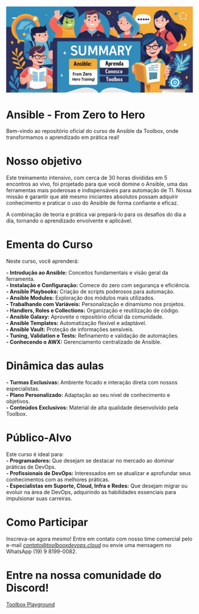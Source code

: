 ![Ansible](imgs/logo_curso.png "Ansible - From Zero to Hero")

# Ansible - From Zero to Hero
Bem-vindo ao repositório oficial do curso de Ansible da Toolbox, onde transformamos o aprendizado em prática real!

# Nosso objetivo
Este treinamento intensivo, com cerca de 30 horas divididas em 5 encontros ao vivo, foi projetado para que você domine o Ansible, uma das ferramentas mais poderosas e indispensáveis para automação de TI. Nossa missão é garantir que até mesmo iniciantes absolutos possam adquirir conhecimento e praticar o uso do Ansible de forma confiante e eficaz.

A combinação de teoria e prática vai prepará-lo para os desafios do dia a dia, tornando o aprendizado envolvente e aplicável.

# Ementa do Curso
Neste curso, você aprenderá:

**- Introdução ao Ansible:** Conceitos fundamentais e visão geral da ferramenta.  
**- Instalação e Configuração:** Comece do zero com segurança e eficiência.  
**- Ansible Playbooks:** Criação de scripts poderosos para automação.  
**- Ansible Modules:** Exploração dos módulos mais utilizados.  
**- Trabalhando com Variáveis:** Personalização e dinamismo nos projetos.  
**- Handlers, Roles e Collections:** Organização e reutilização de código.  
**- Ansible Galaxy:** Aproveite o repositório oficial da comunidade.  
**- Ansible Templates:** Automatização flexível e adaptável.  
**- Ansible Vault:** Proteção de informações sensíveis.  
**- Tuning, Validation e Tests:** Refinamento e validação de automações.  
**- Conhecendo o AWX:** Gerenciamento centralizado de Ansible.  

# Dinâmica das aulas
**- Turmas Exclusivas:** Ambiente focado e interação direta com nossos especialistas.  
**- Plano Personalizado:** Adaptação ao seu nível de conhecimento e objetivos.  
**- Conteúdos Exclusivos:** Material de alta qualidade desenvolvido pela Toolbox.  

# Público-Alvo
Este curso é ideal para:  
**- Programadores:** Que desejam se destacar no mercado ao dominar práticas de DevOps.  
**- Profissionais de DevOps:** Interessados em se atualizar e aprofundar seus conhecimentos com as melhores práticas.  
**- Especialistas em Suporte, Cloud, Infra e Redes:** Que desejam migrar ou evoluir na área de DevOps, adquirindo as habilidades essenciais para impulsionar suas carreiras.

# Como Participar
Inscreva-se agora mesmo! Entre em contato com nosso time comercial pelo e-mail *contato@toolbooxdevops.cloud* ou envie uma mensagem no WhatsApp (19) 9 8199-0082.

# Entre na nossa comunidade do Discord!
[Toolbox Playground](https://discord.gg/XP8kQvpW)
